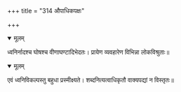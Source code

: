 +++
title = "314 औपाधिकपक्षः"

+++


<details open><summary>मूलम्</summary>

ध्वनिर्नादश्च घोषश्च वीणाघण्टादिभेदतः। प्रायेण व्यवहारेण विभिन्ना लोकविश्रुताः॥
</details>



<details open><summary>मूलम्</summary>

एवं ध्वनिविकल्पस्तु बहुधा प्रस्मीक्ष्यते। शब्दनित्यत्वाधिकृतौ वाक्यपद्यां न विस्तृतः॥
</details>

